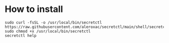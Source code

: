 # How to install
``` shell
sudo curl -fsSL -o /usr/local/bin/secretctl https://raw.githubusercontent.com/aleroxac/secretctl/main/shell/secretctl
sudo chmod +x /usr/local/bin/secretctl
secretctl help
```
